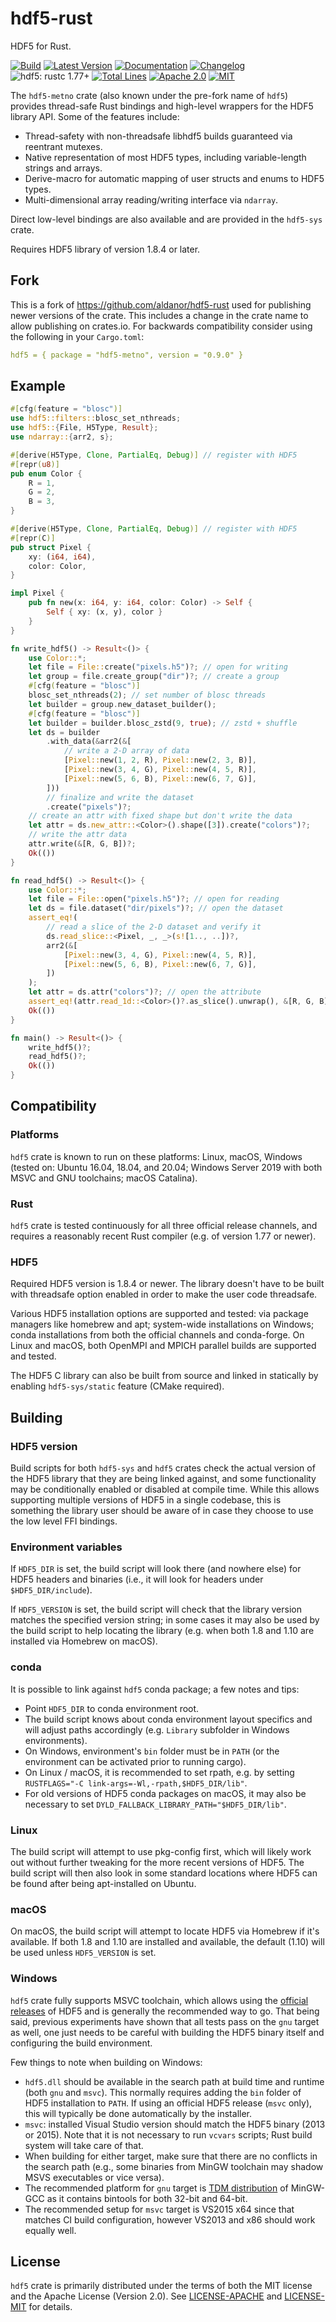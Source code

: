 # hdf5-rust

HDF5 for Rust.

[![Build](https://github.com/metno/hdf5-rust/workflows/CI/badge.svg)](https://github.com/metno/hdf5-rust/actions?query=branch%3Amain)
[![Latest Version](https://img.shields.io/crates/v/hdf5-metno.svg)](https://crates.io/crates/hdf5-metno)
[![Documentation](https://docs.rs/hdf5-metno/badge.svg)](https://docs.rs/hdf5-metno)
[![Changelog](https://img.shields.io/github/v/release/metno/hdf5-rust)](https://github.com/metno/hdf5-rust/blob/master/CHANGELOG.md)
![hdf5: rustc 1.77+](https://img.shields.io/badge/hdf5-rustc_1.77+-lightblue.svg)
[![Total Lines](https://tokei.rs/b1/github/metno/hdf5-rust)](https://github.com/metno/hdf5-rust)
[![Apache 2.0](https://img.shields.io/badge/License-Apache%202.0-blue.svg)](https://opensource.org/licenses/Apache-2.0)
[![MIT](https://img.shields.io/badge/License-MIT-blue.svg)](https://opensource.org/licenses/MIT)

The `hdf5-metno` crate (also known under the pre-fork name of `hdf5`) provides thread-safe Rust bindings and 
high-level wrappers for the HDF5 library API. Some of the features include:

- Thread-safety with non-threadsafe libhdf5 builds guaranteed via reentrant mutexes.
- Native representation of most HDF5 types, including variable-length strings and arrays.
- Derive-macro for automatic mapping of user structs and enums to HDF5 types.
- Multi-dimensional array reading/writing interface via `ndarray`.

Direct low-level bindings are also available and are provided in the `hdf5-sys` crate.

Requires HDF5 library of version 1.8.4 or later.

## Fork
This is a fork of https://github.com/aldanor/hdf5-rust used for publishing newer versions of the crate. This includes a change in the crate name to allow publishing on crates.io. For backwards compatibility consider using the following in your `Cargo.toml`:
```yaml
hdf5 = { package = "hdf5-metno", version = "0.9.0" }
```

## Example

```rust
#[cfg(feature = "blosc")]
use hdf5::filters::blosc_set_nthreads;
use hdf5::{File, H5Type, Result};
use ndarray::{arr2, s};

#[derive(H5Type, Clone, PartialEq, Debug)] // register with HDF5
#[repr(u8)]
pub enum Color {
    R = 1,
    G = 2,
    B = 3,
}

#[derive(H5Type, Clone, PartialEq, Debug)] // register with HDF5
#[repr(C)]
pub struct Pixel {
    xy: (i64, i64),
    color: Color,
}

impl Pixel {
    pub fn new(x: i64, y: i64, color: Color) -> Self {
        Self { xy: (x, y), color }
    }
}

fn write_hdf5() -> Result<()> {
    use Color::*;
    let file = File::create("pixels.h5")?; // open for writing
    let group = file.create_group("dir")?; // create a group
    #[cfg(feature = "blosc")]
    blosc_set_nthreads(2); // set number of blosc threads
    let builder = group.new_dataset_builder();
    #[cfg(feature = "blosc")]
    let builder = builder.blosc_zstd(9, true); // zstd + shuffle
    let ds = builder
        .with_data(&arr2(&[
            // write a 2-D array of data
            [Pixel::new(1, 2, R), Pixel::new(2, 3, B)],
            [Pixel::new(3, 4, G), Pixel::new(4, 5, R)],
            [Pixel::new(5, 6, B), Pixel::new(6, 7, G)],
        ]))
        // finalize and write the dataset
        .create("pixels")?;
    // create an attr with fixed shape but don't write the data
    let attr = ds.new_attr::<Color>().shape([3]).create("colors")?;
    // write the attr data
    attr.write(&[R, G, B])?;
    Ok(())
}

fn read_hdf5() -> Result<()> {
    use Color::*;
    let file = File::open("pixels.h5")?; // open for reading
    let ds = file.dataset("dir/pixels")?; // open the dataset
    assert_eq!(
        // read a slice of the 2-D dataset and verify it
        ds.read_slice::<Pixel, _, _>(s![1.., ..])?,
        arr2(&[
            [Pixel::new(3, 4, G), Pixel::new(4, 5, R)],
            [Pixel::new(5, 6, B), Pixel::new(6, 7, G)],
        ])
    );
    let attr = ds.attr("colors")?; // open the attribute
    assert_eq!(attr.read_1d::<Color>()?.as_slice().unwrap(), &[R, G, B]);
    Ok(())
}

fn main() -> Result<()> {
    write_hdf5()?;
    read_hdf5()?;
    Ok(())
}
```

## Compatibility

### Platforms

`hdf5` crate is known to run on these platforms: Linux, macOS, Windows (tested on:
Ubuntu 16.04, 18.04, and 20.04; Windows Server 2019 with both MSVC and GNU 
toolchains; macOS Catalina).

### Rust

`hdf5` crate is tested continuously for all three official release channels, and
requires a reasonably recent Rust compiler (e.g. of version 1.77 or newer).

### HDF5

Required HDF5 version is 1.8.4 or newer. The library doesn't have to be built with
threadsafe option enabled in order to make the user code threadsafe.

Various HDF5 installation options are supported and tested: via package managers
like homebrew and apt; system-wide installations on Windows; conda installations 
from both the official channels and conda-forge. On Linux and macOS, both OpenMPI 
and MPICH parallel builds are supported and tested. 

The HDF5 C library can also be built from source and linked in statically by 
enabling `hdf5-sys/static` feature (CMake required).

## Building

### HDF5 version

Build scripts for both `hdf5-sys` and `hdf5` crates check the actual version of the
HDF5 library that they are being linked against, and some functionality may be conditionally
enabled or disabled at compile time. While this allows supporting multiple versions of HDF5
in a single codebase, this is something the library user should be aware of in case they
choose to use the low level FFI bindings.

### Environment variables

If `HDF5_DIR` is set, the build script will look there (and nowhere else) for HDF5
headers and binaries (i.e., it will look for headers under `$HDF5_DIR/include`).

If `HDF5_VERSION` is set, the build script will check that the library version matches
the specified version string; in some cases it may also be used by the build script to
help locating the library (e.g. when both 1.8 and 1.10 are installed via Homebrew on macOS).

### conda

It is possible to link against `hdf5` conda package; a few notes and tips:

- Point `HDF5_DIR` to conda environment root.
- The build script knows about conda environment layout specifics and will adjust
  paths accordingly (e.g. `Library` subfolder in Windows environments).
- On Windows, environment's `bin` folder must be in `PATH` (or the environment can
  be activated prior to running cargo).
- On Linux / macOS, it is recommended to set rpath, e.g. by setting
  `RUSTFLAGS="-C link-args=-Wl,-rpath,$HDF5_DIR/lib"`.
- For old versions of HDF5 conda packages on macOS, it may also be necessary to set
  `DYLD_FALLBACK_LIBRARY_PATH="$HDF5_DIR/lib"`.

### Linux

The build script will attempt to use pkg-config first, which will likely work out without
further tweaking for the more recent versions of HDF5. The build script will then also look 
in some standard locations where HDF5 can be found after being apt-installed on Ubuntu.

### macOS

On macOS, the build script will attempt to locate HDF5 via Homebrew if it's available.
If both 1.8 and 1.10 are installed and available, the default (1.10) will be used 
unless `HDF5_VERSION` is set.

### Windows

`hdf5` crate fully supports MSVC toolchain, which allows using the
[official releases](https://www.hdfgroup.org/downloads/index.html) of
HDF5 and is generally the recommended way to go. That being said, previous experiments have 
shown that all tests pass on the `gnu` target as well, one just needs to be careful with 
building the HDF5 binary itself and configuring the build environment.

Few things to note when building on Windows:

- `hdf5.dll` should be available in the search path at build time and runtime (both `gnu` and `msvc`).
  This normally requires adding the `bin` folder of HDF5 installation to `PATH`. If using an official
  HDF5 release (`msvc` only), this will typically be done automatically by the installer.
- `msvc`: installed Visual Studio version should match the HDF5 binary (2013 or 2015). Note that it
  is not necessary to run `vcvars` scripts; Rust build system will take care of that.
- When building for either target, make sure that there are no conflicts in the search path (e.g.,
  some binaries from MinGW toolchain may shadow MSVS executables or vice versa).
- The recommended platform for `gnu` target is [TDM distribution](http://tdm-gcc.tdragon.net/) of
  MinGW-GCC as it contains bintools for both 32-bit and 64-bit.
- The recommended setup for `msvc` target is VS2015 x64 since that matches CI build configuration,
  however VS2013 and x86 should work equally well.

## License

`hdf5` crate is primarily distributed under the terms of both the MIT license and the
Apache License (Version 2.0). See [LICENSE-APACHE](LICENSE-APACHE) and
[LICENSE-MIT](LICENSE-MIT) for details.
